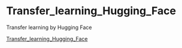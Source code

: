 # Transfer_learning_Hugging_Face
Transfer learning by Hugging Face

[Transfer_learning_Hugging_Face](https://colab.research.google.com/drive/1WCPBffRuxY3bvAbcm8LEaJScxAjhQkOm?usp=sharing)

